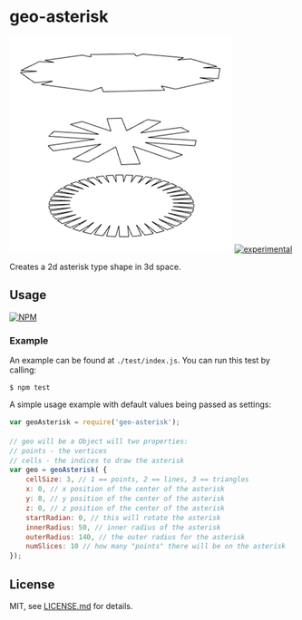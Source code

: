 # geo-asterisk

![render](./render.png)
[![experimental](http://badges.github.io/stability-badges/dist/experimental.svg)](http://github.com/badges/stability-badges)

Creates a 2d asterisk type shape in 3d space.

## Usage

[![NPM](https://nodei.co/npm/geo-asterisk.png)](https://www.npmjs.com/package/geo-asterisk)

### Example

An example can be found at `./test/index.js`. You can run this test by calling:
```
$ npm test
```

A simple usage example with default values being passed as settings:
```javascript
var geoAsterisk = require('geo-asterisk');

// geo will be a Object will two properties:
// points - the vertices
// cells - the indices to draw the asterisk
var geo = geoAsterisk( {
    cellSize: 3, // 1 == points, 2 == lines, 3 == triangles
    x: 0, // x position of the center of the asterisk
    y: 0, // y position of the center of the asterisk
    z: 0, // z position of the center of the asterisk
    startRadian: 0, // this will rotate the asterisk
    innerRadius: 50, // inner radius of the asterisk
    outerRadius: 140, // the outer radius for the asterisk
    numSlices: 10 // how many "points" there will be on the asterisk
});
```

## License

MIT, see [LICENSE.md](http://github.com/mikkoh/geo-asterisk/blob/master/LICENSE.md) for details.
